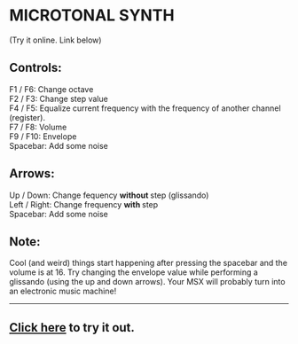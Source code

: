 MICROTONAL SYNTH 
=================
 
 (Try it online. Link below)

 Controls:
-----------
 
F1 / F6:  Change octave  <br>
F2 / F3:  Change step value   <br>
F4 / F5:  Equalize current frequency with the frequency of another channel (register).   <br>
F7 / F8:  Volume   <br>
F9 / F10:  Envelope   <br>
Spacebar:  Add some noise  <br>

Arrows:
-------

Up / Down:   Change fequency <b> without </b> step (glissando)   <br>
Left / Right:   Change frequency <b> with </b> step   <br>
Spacebar:   Add some noise 

Note:
-----

Cool (and weird) things start happening after pressing the spacebar and the volume is at 16.
Try changing the envelope value while performing a glissando (using the up and down arrows).
Your MSX will probably turn into an electronic music machine!

--------------------------------------------------------------


<a href="https://msxpen.com/codes/-MgnMdyG53b0N3c-ZGea">Click here</a> to try it out.
----------------------------------------------------------------------------------------

